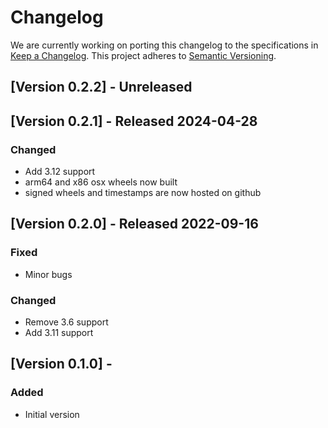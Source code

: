 # Changelog

We are currently working on porting this changelog to the specifications in
[Keep a Changelog](https://keepachangelog.com/en/1.0.0/).
This project adheres to [Semantic Versioning](https://semver.org/spec/v2.0.0.html).

## [Version 0.2.2] - Unreleased


## [Version 0.2.1] - Released 2024-04-28

### Changed
* Add 3.12 support
* arm64 and x86 osx wheels now built
* signed wheels and timestamps are now hosted on github


## [Version 0.2.0] - Released 2022-09-16

### Fixed
* Minor bugs

### Changed
* Remove 3.6 support
* Add 3.11 support


## [Version 0.1.0] -

### Added
* Initial version
